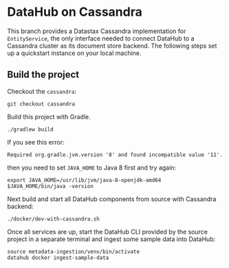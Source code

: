 # DataHub on Cassandra

This branch provides a Datastax Cassandra implementation for `EntityService`, the only interface needed to connect DataHub to a Cassandra cluster as its document store backend. The following steps set up a quickstart instance on your local machine.

## Build the project

Checkout the `cassandra`:

    git checkout cassandra

Build this project with Gradle.

    ./gradlew build

If you see this error:

    Required org.gradle.jvm.version '8' and found incompatible value '11'.

then you need to set `JAVA_HOME` to Java 8 first and try again:

    export JAVA_HOME=/usr/lib/jvm/java-8-openjdk-amd64
    $JAVA_HOME/bin/java -version

Next build and start all DataHub components from source with Cassandra backend:

    ./docker/dev-with-cassandra.sh

Once all services are up, start the DataHub CLI provided by the source project in a separate terminal
and ingest some sample data into DataHub:

    source metadata-ingestion/venv/bin/activate
    datahub docker ingest-sample-data
